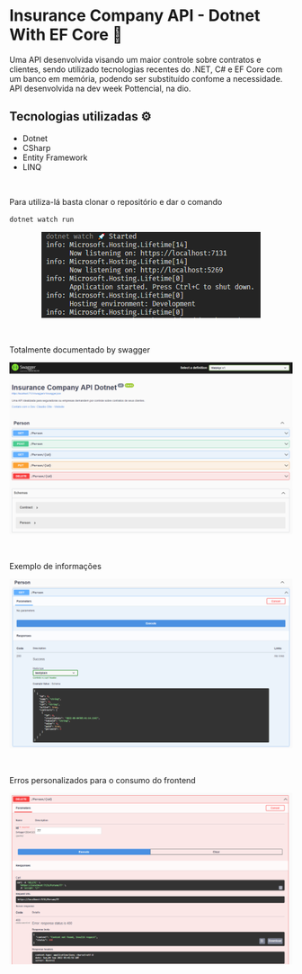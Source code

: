 # Insurance Company API - Dotnet With EF Core 🦄
Uma API desenvolvida visando um maior controle sobre contratos e clientes, sendo utilizado tecnologias recentes do .NET, C# e EF Core com um banco em memória, podendo ser substituído confome a necessidade. API desenvolvida na dev week Pottencial, na dio. 

## Tecnologias utilizadas ⚙
- Dotnet
- CSharp
- Entity Framework
- LINQ
<br>

Para utiliza-lá basta clonar o repositório e dar o comando
````md
dotnet watch run
````

<p align="center">
  <img src="/docs/0-terminal.png"/>
</p>
<br>

Totalmente documentado by swagger
<p align="center">
  <img src="/docs/1-swagger.png"/>
</p>
<br>

Exemplo de informações
<p align="center">
  <img src="/docs/2-get.png"/>
</p>
<br>

Erros personalizados para o consumo do frontend
<p align="center">
  <img src="/docs/3-erros personalizados.png"/>
</p>
